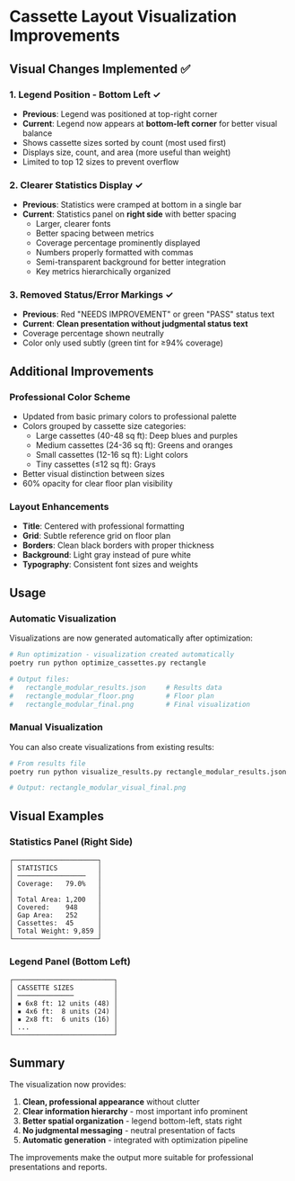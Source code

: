 # Cassette Layout Visualization Improvements

## Visual Changes Implemented ✅

### 1. Legend Position - Bottom Left ✓
- **Previous**: Legend was positioned at top-right corner
- **Current**: Legend now appears at **bottom-left corner** for better visual balance
- Shows cassette sizes sorted by count (most used first)
- Displays size, count, and area (more useful than weight)
- Limited to top 12 sizes to prevent overflow

### 2. Clearer Statistics Display ✓
- **Previous**: Statistics were cramped at bottom in a single bar
- **Current**: Statistics panel on **right side** with better spacing
  - Larger, clearer fonts
  - Better spacing between metrics
  - Coverage percentage prominently displayed
  - Numbers properly formatted with commas
  - Semi-transparent background for better integration
  - Key metrics hierarchically organized

### 3. Removed Status/Error Markings ✓
- **Previous**: Red "NEEDS IMPROVEMENT" or green "PASS" status text
- **Current**: **Clean presentation without judgmental status text**
- Coverage percentage shown neutrally
- Color only used subtly (green tint for ≥94% coverage)

## Additional Improvements

### Professional Color Scheme
- Updated from basic primary colors to professional palette
- Colors grouped by cassette size categories:
  - Large cassettes (40-48 sq ft): Deep blues and purples
  - Medium cassettes (24-36 sq ft): Greens and oranges
  - Small cassettes (12-16 sq ft): Light colors
  - Tiny cassettes (≤12 sq ft): Grays
- Better visual distinction between sizes
- 60% opacity for clear floor plan visibility

### Layout Enhancements
- **Title**: Centered with professional formatting
- **Grid**: Subtle reference grid on floor plan
- **Borders**: Clean black borders with proper thickness
- **Background**: Light gray instead of pure white
- **Typography**: Consistent font sizes and weights

## Usage

### Automatic Visualization
Visualizations are now generated automatically after optimization:

```bash
# Run optimization - visualization created automatically
poetry run python optimize_cassettes.py rectangle

# Output files:
#   rectangle_modular_results.json     # Results data
#   rectangle_modular_floor.png        # Floor plan
#   rectangle_modular_final.png        # Final visualization
```

### Manual Visualization
You can also create visualizations from existing results:

```bash
# From results file
poetry run python visualize_results.py rectangle_modular_results.json

# Output: rectangle_modular_visual_final.png
```

## Visual Examples

### Statistics Panel (Right Side)
```
┌─────────────────────┐
│ STATISTICS          │
│ ─────────────────   │
│ Coverage:   79.0%   │
│                     │
│ Total Area: 1,200   │
│ Covered:    948     │
│ Gap Area:   252     │
│ Cassettes:  45      │
│ Total Weight: 9,859 │
└─────────────────────┘
```

### Legend Panel (Bottom Left)
```
┌─────────────────────────┐
│ CASSETTE SIZES          │
│ ──────────────          │
│ ▪ 6x8 ft: 12 units (48) │
│ ▪ 4x6 ft:  8 units (24) │
│ ▪ 2x8 ft:  6 units (16) │
│ ...                     │
└─────────────────────────┘
```

## Summary

The visualization now provides:
1. **Clean, professional appearance** without clutter
2. **Clear information hierarchy** - most important info prominent
3. **Better spatial organization** - legend bottom-left, stats right
4. **No judgmental messaging** - neutral presentation of facts
5. **Automatic generation** - integrated with optimization pipeline

The improvements make the output more suitable for professional presentations and reports.